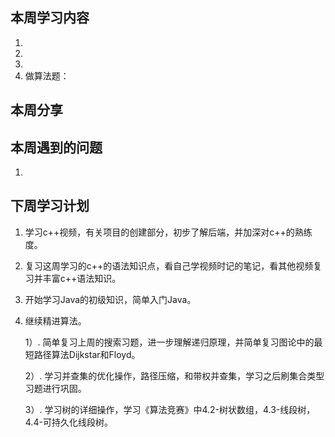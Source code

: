 ## 本周学习内容

1. 
2. 
3. 
4. 做算法题：


## 本周分享



## 本周遇到的问题

1. 

## 下周学习计划

1. 学习c++视频，有关项目的创建部分，初步了解后端，并加深对c++的熟练度。

2. 复习这周学习的c++的语法知识点，看自己学视频时记的笔记，看其他视频复习并丰富c++语法知识。

3. 开始学习Java的初级知识，简单入门Java。

4. 继续精进算法。

   1）. 简单复习上周的搜索习题，进一步理解递归原理，并简单复习图论中的最短路径算法Dijkstar和Floyd。

   2）. 学习并查集的优化操作，路径压缩，和带权并查集，学习之后刷集合类型习题进行巩固。

   3）. 学习树的详细操作，学习《算法竞赛》中4.2-树状数组，4.3-线段树，4.4-可持久化线段树。

   